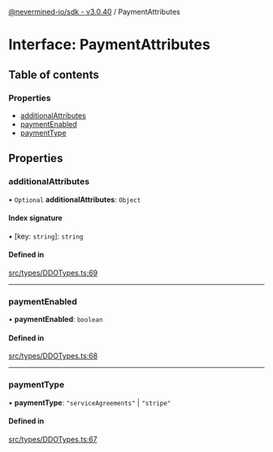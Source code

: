 [@nevermined-io/sdk - v3.0.40](../code-reference.md) / PaymentAttributes

# Interface: PaymentAttributes

## Table of contents

### Properties

- [additionalAttributes](PaymentAttributes.md#additionalattributes)
- [paymentEnabled](PaymentAttributes.md#paymentenabled)
- [paymentType](PaymentAttributes.md#paymenttype)

## Properties

### additionalAttributes

• `Optional` **additionalAttributes**: `Object`

#### Index signature

▪ [key: `string`]: `string`

#### Defined in

[src/types/DDOTypes.ts:69](https://github.com/nevermined-io/sdk-js/blob/b5e55eab9d0ebcc9023ac5ea2d4b30a77616251e/src/types/DDOTypes.ts#L69)

---

### paymentEnabled

• **paymentEnabled**: `boolean`

#### Defined in

[src/types/DDOTypes.ts:68](https://github.com/nevermined-io/sdk-js/blob/b5e55eab9d0ebcc9023ac5ea2d4b30a77616251e/src/types/DDOTypes.ts#L68)

---

### paymentType

• **paymentType**: `"serviceAgreements"` \| `"stripe"`

#### Defined in

[src/types/DDOTypes.ts:67](https://github.com/nevermined-io/sdk-js/blob/b5e55eab9d0ebcc9023ac5ea2d4b30a77616251e/src/types/DDOTypes.ts#L67)
